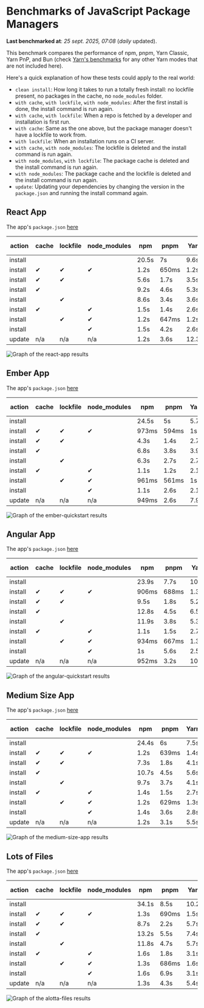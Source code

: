 # Benchmarks of JavaScript Package Managers

**Last benchmarked at**: _25 sept. 2025, 07:08_ (_daily_ updated).

This benchmark compares the performance of npm, pnpm, Yarn Classic, Yarn PnP, and Bun (check [Yarn's benchmarks](https://yarnpkg.com/benchmarks) for any other Yarn modes that are not included here).

Here's a quick explanation of how these tests could apply to the real world:

- `clean install`: How long it takes to run a totally fresh install: no lockfile present, no packages in the cache, no `node_modules` folder.
- `with cache`, `with lockfile`, `with node_modules`: After the first install is done, the install command is run again.
- `with cache`, `with lockfile`: When a repo is fetched by a developer and installation is first run.
- `with cache`: Same as the one above, but the package manager doesn't have a lockfile to work from.
- `with lockfile`: When an installation runs on a CI server.
- `with cache`, `with node_modules`: The lockfile is deleted and the install command is run again.
- `with node_modules`, `with lockfile`: The package cache is deleted and the install command is run again.
- `with node_modules`: The package cache and the lockfile is deleted and the install command is run again.
- `update`: Updating your dependencies by changing the version in the `package.json` and running the install command again.

## React App

The app's `package.json` [here](./fixtures/react-app/package.json)

| action  | cache | lockfile | node_modules| npm | pnpm | Yarn | Yarn PnP | Bun |
| ---     | ---   | ---      | ---         | --- | ---  | ---  | ---      | --- |
| install |       |          |             | 20.5s | 7s | 9.6s | 2.7s | 1.3s |
| install | ✔     | ✔        | ✔           | 1.2s | 650ms | 1.2s | n/a | 34ms |
| install | ✔     | ✔        |             | 5.6s | 1.7s | 3.5s | 993ms | 432ms |
| install | ✔     |          |             | 9.2s | 4.6s | 5.3s | 2.3s | 416ms |
| install |       | ✔        |             | 8.6s | 3.4s | 3.6s | 991ms | 413ms |
| install | ✔     |          | ✔           | 1.5s | 1.4s | 2.6s | n/a | 33ms |
| install |       | ✔        | ✔           | 1.2s | 647ms | 1.2s | n/a | 30ms |
| install |       |          | ✔           | 1.5s | 4.2s | 2.6s | n/a | 30ms |
| update  | n/a | n/a | n/a | 1.2s | 3.6s | 12.3s | 3.2s | 34ms |

<img alt="Graph of the react-app results" src="results/img/react-app.svg" />

## Ember App

The app's `package.json` [here](./fixtures/ember-quickstart/package.json)

| action  | cache | lockfile | node_modules| npm | pnpm | Yarn | Yarn PnP | Bun |
| ---     | ---   | ---      | ---         | --- | ---  | ---  | ---      | --- |
| install |       |          |             | 24.5s | 5s | 5.7s | 2.3s | 978ms |
| install | ✔     | ✔        | ✔           | 973ms | 594ms | 1s | n/a | 26ms |
| install | ✔     | ✔        |             | 4.3s | 1.4s | 2.7s | 869ms | 344ms |
| install | ✔     |          |             | 6.8s | 3.8s | 3.9s | 2s | 340ms |
| install |       | ✔        |             | 6.3s | 2.7s | 2.7s | 867ms | 332ms |
| install | ✔     |          | ✔           | 1.1s | 1.2s | 2.1s | n/a | 26ms |
| install |       | ✔        | ✔           | 961ms | 561ms | 1s | n/a | 24ms |
| install |       |          | ✔           | 1.1s | 2.6s | 2.1s | n/a | 23ms |
| update  | n/a | n/a | n/a | 949ms | 2.6s | 7.9s | 2.8s | 26ms |

<img alt="Graph of the ember-quickstart results" src="results/img/ember-quickstart.svg" />

## Angular App

The app's `package.json` [here](./fixtures/angular-quickstart/package.json)

| action  | cache | lockfile | node_modules| npm | pnpm | Yarn | Yarn PnP | Bun |
| ---     | ---   | ---      | ---         | --- | ---  | ---  | ---      | --- |
| install |       |          |             | 23.9s | 7.7s | 10.9s | 2.9s | 1.6s |
| install | ✔     | ✔        | ✔           | 906ms | 688ms | 1.3s | n/a | 28ms |
| install | ✔     | ✔        |             | 9.5s | 1.8s | 5.2s | 1.2s | 832ms |
| install | ✔     |          |             | 12.8s | 4.5s | 6.5s | 2.3s | 801ms |
| install |       | ✔        |             | 11.9s | 3.8s | 5.3s | 1.2s | 816ms |
| install | ✔     |          | ✔           | 1.1s | 1.5s | 2.7s | n/a | 27ms |
| install |       | ✔        | ✔           | 934ms | 667ms | 1.3s | n/a | 25ms |
| install |       |          | ✔           | 1s | 5.6s | 2.5s | n/a | 25ms |
| update  | n/a | n/a | n/a | 952ms | 3.2s | 10.3s | 2.8s | 33ms |

<img alt="Graph of the angular-quickstart results" src="results/img/angular-quickstart.svg" />

## Medium Size App

The app's `package.json` [here](./fixtures/medium-size-app/package.json)

| action  | cache | lockfile | node_modules| npm | pnpm | Yarn | Yarn PnP | Bun |
| ---     | ---   | ---      | ---         | --- | ---  | ---  | ---      | --- |
| install |       |          |             | 24.4s | 6s | 7.5s | 3.1s | 1.4s |
| install | ✔     | ✔        | ✔           | 1.2s | 639ms | 1.4s | n/a | 30ms |
| install | ✔     | ✔        |             | 7.3s | 1.8s | 4.1s | 1.2s | 468ms |
| install | ✔     |          |             | 10.7s | 4.5s | 5.6s | 2.6s | 466ms |
| install |       | ✔        |             | 9.7s | 3.7s | 4.1s | 1.1s | 451ms |
| install | ✔     |          | ✔           | 1.4s | 1.5s | 2.7s | n/a | 30ms |
| install |       | ✔        | ✔           | 1.2s | 629ms | 1.3s | n/a | 27ms |
| install |       |          | ✔           | 1.4s | 3.6s | 2.8s | n/a | 27ms |
| update  | n/a | n/a | n/a | 1.2s | 3.1s | 5.5s | 2.4s | 38ms |

<img alt="Graph of the medium-size-app results" src="results/img/medium-size-app.svg" />

## Lots of Files

The app's `package.json` [here](./fixtures/alotta-files/package.json)

| action  | cache | lockfile | node_modules| npm | pnpm | Yarn | Yarn PnP | Bun |
| ---     | ---   | ---      | ---         | --- | ---  | ---  | ---      | --- |
| install |       |          |             | 34.1s | 8.5s | 10.2s | 3.4s | 1.6s |
| install | ✔     | ✔        | ✔           | 1.3s | 690ms | 1.5s | n/a | 39ms |
| install | ✔     | ✔        |             | 8.7s | 2.2s | 5.7s | 1.3s | 699ms |
| install | ✔     |          |             | 13.2s | 5.5s | 7.4s | 2.9s | 700ms |
| install |       | ✔        |             | 11.8s | 4.7s | 5.7s | 1.3s | 699ms |
| install | ✔     |          | ✔           | 1.6s | 1.8s | 3.1s | n/a | 38ms |
| install |       | ✔        | ✔           | 1.3s | 686ms | 1.6s | n/a | 34ms |
| install |       |          | ✔           | 1.6s | 6.9s | 3.1s | n/a | 35ms |
| update  | n/a | n/a | n/a | 1.3s | 4.3s | 5.4s | 3s | 81ms |

<img alt="Graph of the alotta-files results" src="results/img/alotta-files.svg" />